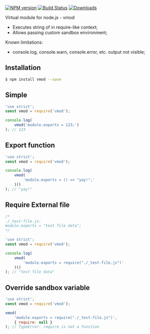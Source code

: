[![NPM version](https://img.shields.io/npm/v/vmod.svg?style=flat-square)](https://www.npmjs.com/package/vmod)
[![Build Status](https://travis-ci.org/zewish/vmod.svg?branch=master)](https://travis-ci.org/zewish/vmod)
[![Downloads](https://img.shields.io/npm/dm/vmod.svg?style=flat-square)](https://www.npmjs.com/package/vmod)

Virtual module for node.js - vmod

- Executes string of in require-like context;
- Allows passing custom sandbox environment;

Known limitations:
- console.log, console.warn, console.error, etc. output not visible;

Installation
------------
```bash
$ npm install vmod --save
```

Simple
------
```js
'use strict';
const vmod = require('vmod');

console.log(
    vmod('module.exports = 123;')
); // 123
```

Export function
---------------
```js
'use strict';
const vmod = require('vmod');

console.log(
    vmod(
        'module.exports = () => "yay!";'
    )()
); // "yay!"
```

Require External file
---------------------
```js
/*
./_test-file.js:
module.exports = "test file data";
*/

'use strict';
const vmod = require('vmod');

console.log(
    vmod(
        'module.exports = require("./_test-file.js")'
    )()
); // "test file data"
```

Override sandbox variable
-------------------------
```js
'use strict';
const vmod = require('vmod');

vmod(
    'module.exports = require("./_test-file.js")',
    { require: null }
); // TypeError: require is not a function
```
